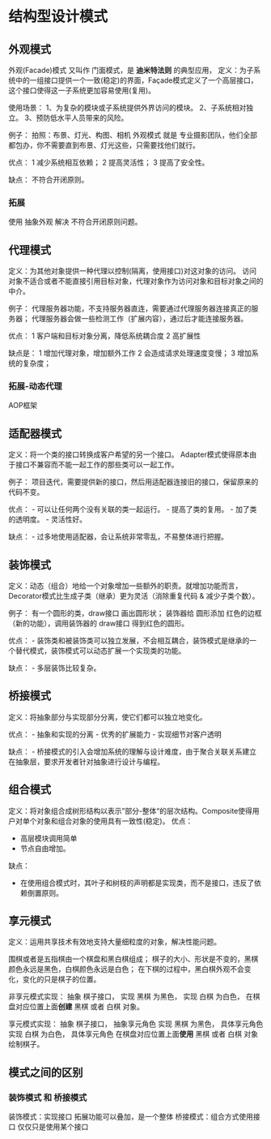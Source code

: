 # 结构型设计模式

## 外观模式
外观(Facade)模式 又叫作 门面模式，是 **迪米特法则** 的典型应用，
定义：为子系统中的一组接口提供一个一致(稳定)的界面，Façade模式定义了一个高层接口，这个接口使得这一子系统更加容易使用(复用)。

使用场景： 
    1、为复杂的模块或子系统提供外界访问的模块。 
    2、子系统相对独立。 
    3、预防低水平人员带来的风险。

例子：
拍照：布景、灯光、构图、相机
外观模式 就是 专业摄影团队，他们全部都包办，你不需要直到布景、灯光这些，只需要找他们就行。

优点： 
    1 减少系统相互依赖； 
    2 提高灵活性；
    3 提高了安全性。

缺点：
    不符合开闭原则。

### 拓展
使用 抽象外观 解决 不符合开闭原则问题。

## 代理模式
定义：为其他对象提供一种代理以控制(隔离，使用接口)对这对象的访问。
访问对象不适合或者不能直接引用目标对象，代理对象作为访问对象和目标对象之间的中介。

例子：
代理服务器功能，不支持服务器直连，需要通过代理服务器连接真正的服务器；
代理服务器会做一些检测工作（扩展内容），通过后才能连接服务器。

优点：
1 客户端和目标对象分离，降低系统耦合度
2 高扩展性

缺点是：
1 增加代理对象，增加额外工作
2 会造成请求处理速度变慢；
3 增加系统的复杂度；

### 拓展-动态代理
AOP框架

## 适配器模式
定义：将一个类的接口转换成客户希望的另一个接口。
Adapter模式使得原本由于接口不兼容而不能一起工作的那些类可以一起工作。

例子：
项目迭代，需要提供新的接口，然后用适配器连接旧的接口，保留原来的代码不变。

优点： 
    - 可以让任何两个没有关联的类一起运行。 
    - 提高了类的复用。 
    - 加了类的透明度。 
    - 灵活性好。

缺点： 
    - 过多地使用适配器，会让系统非常零乱，不易整体进行把握。

## 装饰模式
定义：动态（组合）地给一个对象增加一些额外的职责。就增加功能而言，Decorator模式比生成子类（继承）更为灵活（消除重复代码 & 减少子类个数）。

例子：
有一个圆形的类，draw接口 画出圆形状；
装饰器给 圆形添加 红色的边框（新的功能），调用装饰器的 draw接口 得到红色的圆形。

优点：
    - 装饰类和被装饰类可以独立发展，不会相互耦合，装饰模式是继承的一个替代模式，装饰模式可以动态扩展一个实现类的功能。

缺点：
    - 多层装饰比较复杂。

## 桥接模式
定义：将抽象部分与实现部分分离，使它们都可以独立地变化。

优点： 
    - 抽象和实现的分离
    - 优秀的扩展能力
    - 实现细节对客户透明

缺点：
    - 桥接模式的引入会增加系统的理解与设计难度，由于聚合关联关系建立在抽象层，要求开发者针对抽象进行设计与编程。
  
## 组合模式
定义：将对象组合成树形结构以表示”部分-整体“的层次结构。Composite使得用户对单个对象和组合对象的使用具有一致性(稳定)。
优点： 
- 高层模块调用简单
- 节点自由增加。

缺点：
- 在使用组合模式时，其叶子和树枝的声明都是实现类，而不是接口，违反了依赖倒置原则。

## 享元模式
定义：运用共享技术有效地支持大量细粒度的对象，解决性能问题。

围棋或者是五指棋由一个棋盘和黑白棋组成；
棋子的大小、形状是不变的，黑棋颜色永远是黑色，白棋颜色永远是白色；
在下棋的过程中，黑白棋外观不会变化，变化的只是棋子的位置。

非享元模式实现：
抽象 棋子接口，
实现 黑棋 为黑色，
实现 白棋 为白色，
在棋盘对应位置上面**创建** 黑棋 或者 白棋 对象。

享元模式实现：
抽象 棋子接口，    抽象享元角色
实现 黑棋 为黑色， 具体享元角色
实现 白棋 为白色， 具体享元角色
在棋盘对应位置上面**使用** 黑棋 或者 白棋 对象 绘制棋子。


## 模式之间的区别
### 装饰模式 和 桥接模式
装饰模式：实现接口         拓展功能可以叠加，是一个整体
桥接模式：组合方式使用接口  仅仅只是使用某个接口